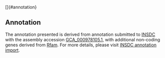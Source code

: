 []{#annotation}

Annotation
----------

The annotation presented is derived from annotation submitted to
[INSDC](http://www.insdc.org) with the assembly accession
[GCA\_000978105.1](http://www.ebi.ac.uk/ena/data/view/GCA_000978105.1),
with additional non-coding genes derived from
[Rfam](http://rfam.xfam.org/). For more details, please visit [INSDC
annotation
import](http://ensemblgenomes.org/info/data/insdc_annotation).
